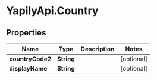 # YapilyApi.Country

## Properties
Name | Type | Description | Notes
------------ | ------------- | ------------- | -------------
**countryCode2** | **String** |  | [optional] 
**displayName** | **String** |  | [optional] 


